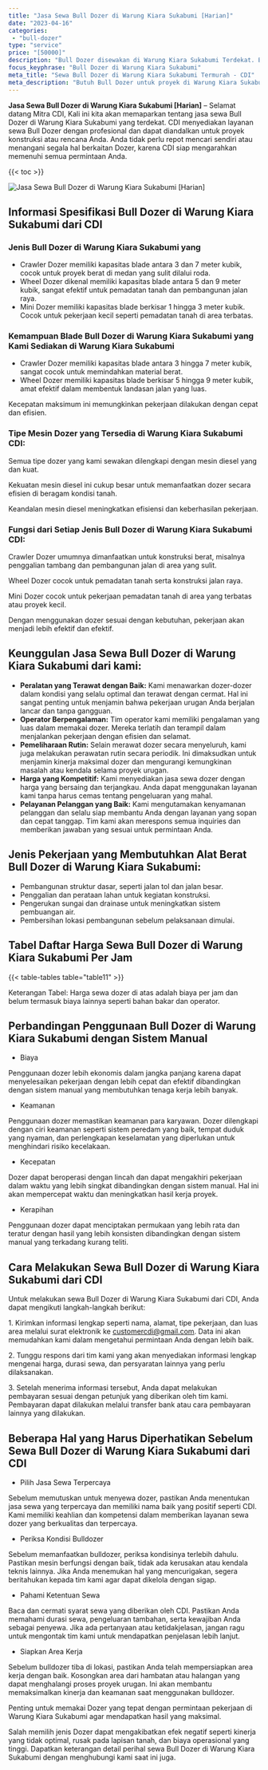 ```yaml
---
title: "Jasa Sewa Bull Dozer di Warung Kiara Sukabumi [Harian]"
date: "2023-04-16"
categories:
 - "bull-dozer"
type: "service"
price: "[50000]"
description: "Bull Dozer disewakan di Warung Kiara Sukabumi Terdekat. Bull Dozer unggulan untuk kebutuhan proyek konstruksi dengan performa maksimal. Hubungi kami untuk informasi lebih detail."
focus_keyphrase: "Bull Dozer di Warung Kiara Sukabumi"
meta_title: "Sewa Bull Dozer di Warung Kiara Sukabumi Termurah - CDI"
meta_description: "Butuh Bull Dozer untuk proyek di Warung Kiara Sukabumi? Kami adalah solusi tepat dengan penawaran terbaik. Klik untuk info lebih lanjut."
---
```


**Jasa Sewa Bull Dozer di Warung Kiara Sukabumi [Harian]** – Selamat datang Mitra CDI, Kali ini kita akan memaparkan tentang jasa sewa Bull Dozer di Warung Kiara Sukabumi yang terdekat. CDI menyediakan layanan sewa Bull Dozer dengan profesional dan dapat diandalkan untuk proyek konstruksi atau rencana Anda. Anda tidak perlu repot mencari sendiri atau menangani segala hal berkaitan Dozer, karena CDI siap mengarahkan memenuhi semua permintaan Anda.

{{< toc >}}

![Jasa Sewa Bull Dozer di Warung Kiara Sukabumi [Harian]](/images/bull-dozer/bull-dozer-11.jpg)

## Informasi Spesifikasi Bull Dozer di Warung Kiara Sukabumi dari CDI

### Jenis Bull Dozer di Warung Kiara Sukabumi yang

*   Crawler Dozer memiliki kapasitas blade antara 3 dan 7 meter kubik, cocok untuk proyek berat di medan yang sulit dilalui roda.
*   Wheel Dozer dikenal memiliki kapasitas blade antara 5 dan 9 meter kubik, sangat efektif untuk pemadatan tanah dan pembangunan jalan raya.
*   Mini Dozer memiliki kapasitas blade berkisar 1 hingga 3 meter kubik. Cocok untuk pekerjaan kecil seperti pemadatan tanah di area terbatas.

### Kemampuan Blade Bull Dozer di Warung Kiara Sukabumi yang Kami Sediakan di Warung Kiara Sukabumi

*   Crawler Dozer memiliki kapasitas blade antara 3 hingga 7 meter kubik, sangat cocok untuk memindahkan material berat.
*   Wheel Dozer memiliki kapasitas blade berkisar 5 hingga 9 meter kubik, amat efektif dalam membentuk landasan jalan yang luas.

Kecepatan maksimum ini memungkinkan pekerjaan dilakukan dengan cepat dan efisien.

### Tipe Mesin Dozer yang Tersedia di Warung Kiara Sukabumi CDI:

Semua tipe dozer yang kami sewakan dilengkapi dengan mesin diesel yang dan kuat.

Kekuatan mesin diesel ini cukup besar untuk memanfaatkan dozer secara efisien di beragam kondisi tanah.

Keandalan mesin diesel meningkatkan efisiensi dan keberhasilan pekerjaan.

### Fungsi dari Setiap Jenis Bull Dozer di Warung Kiara Sukabumi CDI:

Crawler Dozer umumnya dimanfaatkan untuk konstruksi berat, misalnya penggalian tambang dan pembangunan jalan di area yang sulit.

Wheel Dozer cocok untuk pemadatan tanah serta konstruksi jalan raya.

Mini Dozer cocok untuk pekerjaan pemadatan tanah di area yang terbatas atau proyek kecil.

Dengan menggunakan dozer sesuai dengan kebutuhan, pekerjaan akan menjadi lebih efektif dan efektif.

## Keunggulan Jasa Sewa Bull Dozer di Warung Kiara Sukabumi dari kami:

*   **Peralatan yang Terawat dengan Baik:** Kami menawarkan dozer-dozer dalam kondisi yang selalu optimal dan terawat dengan cermat. Hal ini sangat penting untuk menjamin bahwa pekerjaan urugan Anda berjalan lancar dan tanpa gangguan.
*   **Operator Berpengalaman:** Tim operator kami memiliki pengalaman yang luas dalam memakai dozer. Mereka terlatih dan terampil dalam menjalankan pekerjaan dengan efisien dan selamat.
*   **Pemeliharaan Rutin:** Selain merawat dozer secara menyeluruh, kami juga melakukan perawatan rutin secara periodik. Ini dimaksudkan untuk menjamin kinerja maksimal dozer dan mengurangi kemungkinan masalah atau kendala selama proyek urugan.
*   **Harga yang Kompetitif:** Kami menyediakan jasa sewa dozer dengan harga yang bersaing dan terjangkau. Anda dapat menggunakan layanan kami tanpa harus cemas tentang pengeluaran yang mahal.
*   **Pelayanan Pelanggan yang Baik:** Kami mengutamakan kenyamanan pelanggan dan selalu siap membantu Anda dengan layanan yang sopan dan cepat tanggap. Tim kami akan merespons semua inquiries dan memberikan jawaban yang sesuai untuk permintaan Anda.

## Jenis Pekerjaan yang Membutuhkan Alat Berat Bull Dozer di Warung Kiara Sukabumi:

*   Pembangunan struktur dasar, seperti jalan tol dan jalan besar.
*   Penggalian dan perataan lahan untuk kegiatan konstruksi.
*   Pengerukan sungai dan drainase untuk meningkatkan sistem pembuangan air.
*   Pembersihan lokasi pembangunan sebelum pelaksanaan dimulai.

## Tabel Daftar Harga Sewa Bull Dozer di Warung Kiara Sukabumi Per Jam

{{< table-tables table="table11" >}}

Keterangan Tabel: Harga sewa dozer di atas adalah biaya per jam dan belum termasuk biaya lainnya seperti bahan bakar dan operator.

## Perbandingan Penggunaan Bull Dozer di Warung Kiara Sukabumi dengan Sistem Manual

*   Biaya

Penggunaan dozer lebih ekonomis dalam jangka panjang karena dapat menyelesaikan pekerjaan dengan lebih cepat dan efektif dibandingkan dengan sistem manual yang membutuhkan tenaga kerja lebih banyak.
*   Keamanan

Penggunaan dozer memastikan keamanan para karyawan. Dozer dilengkapi dengan ciri keamanan seperti sistem peredam yang baik, tempat duduk yang nyaman, dan perlengkapan keselamatan yang diperlukan untuk menghindari risiko kecelakaan.
*   Kecepatan

Dozer dapat beroperasi dengan lincah dan dapat mengakhiri pekerjaan dalam waktu yang lebih singkat dibandingkan dengan sistem manual. Hal ini akan mempercepat waktu dan meningkatkan hasil kerja proyek.
*   Kerapihan

Penggunaan dozer dapat menciptakan permukaan yang lebih rata dan teratur dengan hasil yang lebih konsisten dibandingkan dengan sistem manual yang terkadang kurang teliti.

## Cara Melakukan Sewa Bull Dozer di Warung Kiara Sukabumi dari CDI

Untuk melakukan sewa Bull Dozer di Warung Kiara Sukabumi dari CDI, Anda dapat mengikuti langkah-langkah berikut:

1\.  Kirimkan informasi lengkap seperti nama, alamat, tipe pekerjaan, dan luas area melalui surat elektronik ke customercdi@gmail.com. Data ini akan memudahkan kami dalam mengetahui permintaan Anda dengan lebih baik.

2\.  Tunggu respons dari tim kami yang akan menyediakan informasi lengkap mengenai harga, durasi sewa, dan persyaratan lainnya yang perlu dilaksanakan.

3\.  Setelah menerima informasi tersebut, Anda dapat melakukan pembayaran sesuai dengan petunjuk yang diberikan oleh tim kami. Pembayaran dapat dilakukan melalui transfer bank atau cara pembayaran lainnya yang dilakukan.

## Beberapa Hal yang Harus Diperhatikan Sebelum Sewa Bull Dozer di Warung Kiara Sukabumi dari CDI

*   Pilih Jasa Sewa Terpercaya

Sebelum memutuskan untuk menyewa dozer, pastikan Anda menentukan jasa sewa yang terpercaya dan memiliki nama baik yang positif seperti CDI. Kami memiliki keahlian dan kompetensi dalam memberikan layanan sewa dozer yang berkualitas dan terpercaya.
*   Periksa Kondisi Bulldozer

Sebelum memanfaatkan bulldozer, periksa kondisinya terlebih dahulu. Pastikan mesin berfungsi dengan baik, tidak ada kerusakan atau kendala teknis lainnya. Jika Anda menemukan hal yang mencurigakan, segera beritahukan kepada tim kami agar dapat dikelola dengan sigap.
*   Pahami Ketentuan Sewa

Baca dan cermati syarat sewa yang diberikan oleh CDI. Pastikan Anda memahami durasi sewa, pengeluaran tambahan, serta kewajiban Anda sebagai penyewa. Jika ada pertanyaan atau ketidakjelasan, jangan ragu untuk mengontak tim kami untuk mendapatkan penjelasan lebih lanjut.
*   Siapkan Area Kerja

Sebelum bulldozer tiba di lokasi, pastikan Anda telah mempersiapkan area kerja dengan baik. Kosongkan area dari hambatan atau halangan yang dapat menghalangi proses proyek urugan. Ini akan membantu memaksimalkan kinerja dan keamanan saat menggunakan bulldozer.

Penting untuk memakai Dozer yang tepat dengan permintaan pekerjaan di Warung Kiara Sukabumi agar mendapatkan hasil yang maksimal.

Salah memilih jenis Dozer dapat mengakibatkan efek negatif seperti kinerja yang tidak optimal, rusak pada lapisan tanah, dan biaya operasional yang tinggi. Dapatkan keterangan detail perihal sewa Bull Dozer di Warung Kiara Sukabumi dengan menghubungi kami saat ini juga.